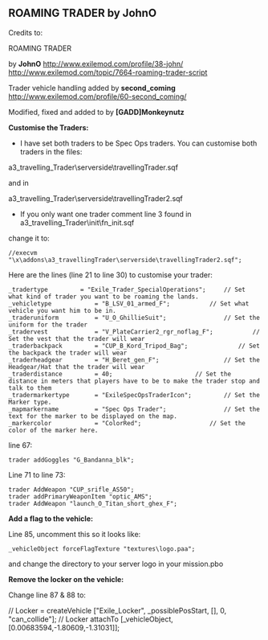 ## ROAMING TRADER by JohnO 

Credits to:

ROAMING TRADER 

by **JohnO**
http://www.exilemod.com/profile/38-john/
http://www.exilemod.com/topic/7664-roaming-trader-script

Trader vehicle handling added by **second_coming** 
http://www.exilemod.com/profile/60-second_coming/

Modified, fixed and added to by **[GADD]Monkeynutz**

**Customise the Traders:**

+ I have set both traders to be Spec Ops traders. You can customise both traders in the files:

a3_travelling_Trader\serverside\travellingTrader.sqf 

and in 

a3_travelling_Trader\serverside\travellingTrader2.sqf 

+ If you only want one trader comment line 3 found in a3_travelling_Trader\init\fn_init.sqf

change it to:
```
//execvm "\x\addons\a3_travellingTrader\serverside\travellingTrader2.sqf";
```

Here are the lines (line 21 to line 30) to customise your trader:
```
_tradertype			= "Exile_Trader_SpecialOperations";		// Set what kind of trader you want to be roaming the lands.
_vehicletype			= "B_LSV_01_armed_F";			// Set what vehicle you want him to be in.
_traderuniform 			= "U_O_GhillieSuit";				// Set the uniform for the trader
_tradervest 			= "V_PlateCarrier2_rgr_noflag_F";			// Set the vest that the trader will wear
_traderbackpack 		= "CUP_B_Kord_Tripod_Bag";				// Set the backpack the trader will wear
_traderheadgear			= "H_Beret_gen_F";					// Set the Headgear/Hat that the trader will wear
_traderdistance			= 40;						// Set the distance in meters that players have to be to make the trader stop and talk to them
_tradermarkertype		= "ExileSpecOpsTraderIcon";			// Set the Marker type.
_mapmarkername			= "Spec Ops Trader";				// Set the text for the marker to be displayed on the map.
_markercolor			= "ColorRed";					// Set the color of the marker here.
```
line 67:
```
trader addGoggles "G_Bandanna_blk";
```
Line 71 to line 73:
```
trader AddWeapon "CUP_srifle_AS50";
trader addPrimaryWeaponItem "optic_AMS";
trader AddWeapon "launch_O_Titan_short_ghex_F";
```
**Add a flag to the vehicle:**

Line 85, uncomment this so it looks like:
```
_vehicleObject forceFlagTexture "textures\logo.paa"; 
```
and change the directory to your server logo in your mission.pbo

**Remove the locker on the vehicle:**

Change line 87 & 88 to:

   // Locker = createVehicle ["Exile_Locker", _possiblePosStart, [], 0, "can_collide"]; 
  //  Locker attachTo [_vehicleObject, [0.00683594,-1.80609,-1.31031]];  
